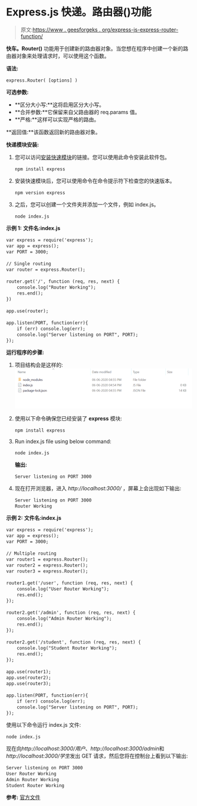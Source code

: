 # Express.js 快递。路由器()功能

> 原文:[https://www . geesforgeks . org/express-js-express-router-function/](https://www.geeksforgeeks.org/express-js-express-router-function/)

**快车。Router()** 功能用于创建新的路由器对象。当您想在程序中创建一个新的路由器对象来处理请求时，可以使用这个函数。

**语法:**

```
express.Router( [options] )
```

**可选参数:**

*   **区分大小写:**这将启用区分大小写。
*   **合并参数:**它保留来自父路由器的 req.params 值。
*   **严格:**这样可以实现严格的路由。

**返回值:**该函数返回新的路由器对象。

**快递模块安装:**

1.  您可以访问[安装快速模块](https://www.npmjs.com/package/express)的链接。您可以使用此命令安装此软件包。

    ```
    npm install express
    ```

2.  安装快速模块后，您可以使用命令在命令提示符下检查您的快速版本。

    ```
    npm version express
    ```

3.  之后，您可以创建一个文件夹并添加一个文件，例如 index.js。

    ```
    node index.js
    ```

**示例 1:** **文件名:index.js**

```
var express = require('express');
var app = express();
var PORT = 3000;

// Single routing
var router = express.Router();

router.get('/', function (req, res, next) {
    console.log("Router Working");
    res.end();
})

app.use(router);

app.listen(PORT, function(err){
    if (err) console.log(err);
    console.log("Server listening on PORT", PORT);
});
```

**运行程序的步骤:**

1.  项目结构会是这样的:
    ![](img/3209d9b4369c180282a34be8070d7d6e.png)
2.  使用以下命令确保您已经安装了 **express** 模块:

    ```
    npm install express
    ```

3.  Run index.js file using below command:

    ```
    node index.js
    ```

    **输出:**

    ```
    Server listening on PORT 3000

    ```

4.  现在打开浏览器，进入 *http://localhost:3000/* ，屏幕上会出现如下输出:

    ```
    Server listening on PORT 3000
    Router Working

    ```

**示例 2:** **文件名:index.js**

```
var express = require('express');
var app = express();
var PORT = 3000;

// Multiple routing
var router1 = express.Router();
var router2 = express.Router();
var router3 = express.Router();

router1.get('/user', function (req, res, next) {
    console.log("User Router Working");
    res.end();
});

router2.get('/admin', function (req, res, next) {
    console.log("Admin Router Working");
    res.end();
});

router2.get('/student', function (req, res, next) {
    console.log("Student Router Working");
    res.end();
});

app.use(router1);
app.use(router2);
app.use(router3);

app.listen(PORT, function(err){
    if (err) console.log(err);
    console.log("Server listening on PORT", PORT);
});
```

使用以下命令运行 index.js 文件:

```
node index.js
```

现在向*http://localhost:3000/用户*、*http://localhost:3000/admin*和*http://localhost:3000/学生*发出 GET 请求，然后您将在控制台上看到以下输出:

```
Server listening on PORT 3000
User Router Working
Admin Router Working
Student Router Working

```

**参考:** [官方文件](https://expressjs.com/en/4x/api.html#express.router)